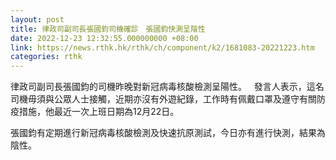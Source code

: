 ```yaml
---
layout: post
title: 律政司副司長張國鈞司機確診　張國鈞快測呈陰性
date: 2022-12-23 12:32:55.000000000 +08:00
link: https://news.rthk.hk/rthk/ch/component/k2/1681083-20221223.htm
categories: rthk
---
```


律政司副司長張國鈞的司機昨晚對新冠病毒核酸檢測呈陽性。
 
發言人表示，這名司機毋須與公眾人士接觸，近期亦沒有外遊紀錄，工作時有佩戴口罩及遵守有關防疫措施，他最近一次上班日期為12月22日。

張國鈞有定期進行新冠病毒核酸檢測及快速抗原測試，今日亦有進行快測，結果為陰性。
